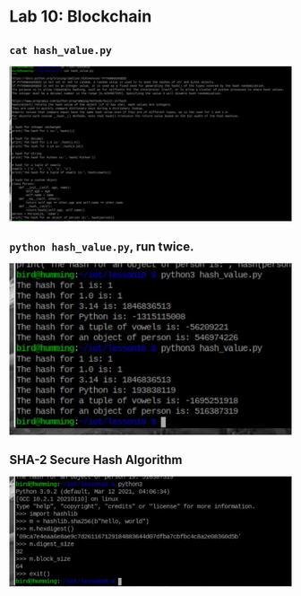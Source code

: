 # Lab 10: Blockchain

## `cat hash_value.py`  
![Lab10_1](lab10images/lab10-1.jpg)  

## `python hash_value.py`, run twice.  
![Lab10_2](lab10images/lab10-2.jpg)  

## SHA-2 Secure Hash Algorithm  
![Lab10_3](lab10images/lab10-3.jpg)  
